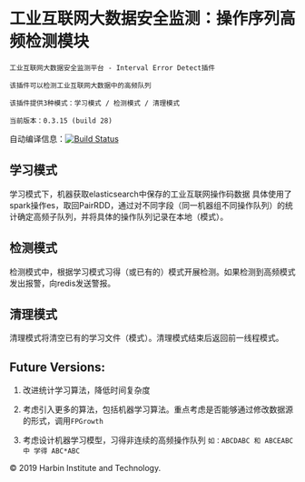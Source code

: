 # 工业互联网大数据安全监测：操作序列高频检测模块 
~~~
工业互联网大数据安全监测平台 - Interval Error Detect插件

该插件可以检测工业互联网大数据中的高频队列

该插件提供3种模式：学习模式 / 检测模式 / 清理模式

当前版本：0.3.15 (build 28)
~~~

自动编译信息：[![Build Status](https://www.travis-ci.org/SugarGuan/IntervalErrorDetect.svg?branch=master)](https://www.travis-ci.org/SugarGuan/IntervalErrorDetect)     


## 学习模式

学习模式下，机器获取elasticsearch中保存的工业互联网操作码数据
具体使用了spark操作es，取回PairRDD，通过对不同字段（同一机器组不同操作队列）的统计确定高频子队列，并将具体的操作队列记录在本地（模式）。


## 检测模式

检测模式中，根据学习模式习得（或已有的）模式开展检测。如果检测到高频模式发出报警，向redis发送警报。


## 清理模式

清理模式将清空已有的学习文件（模式）。清理模式结束后返回前一线程模式。

## Future Versions:

1. 改进统计学习算法，降低时间复杂度

2. 考虑引入更多的算法，包括机器学习算法。重点考虑是否能够通过修改数据源的形式，调用`FPGrowth`

3. 考虑设计机器学习模型，习得非连续的高频操作队列
`如：ABCDABC 和 ABCEABC 中 学得 ABC*ABC`


&copy;  2019 Harbin Institute and Technology.
